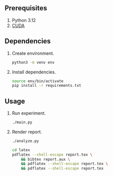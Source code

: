## Prerequisites

1.  Python 3.12
2.  [CUDA](https://www.nvidia.com/en-au/data-center/gpu-accelerated-applications/tensorflow/)

## Dependencies

1.  Create environment.

    ```bash
    python3 -m venv env
    ```

2.  Install dependencies.

    ```bash
    source env/bin/activate
    pip install -r requirements.txt
    ```

## Usage

1.  Run experiment.

    ```bash
    ./main.py
    ```

2.  Render report.

    ```bash
    ./analyze.py

    cd latex
    pdflatex --shell-escape report.tex \
        && bibtex report.aux \
        && pdflatex --shell-escape report.tex \
        && pdflatex --shell-escape report.tex
    ```
